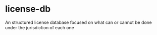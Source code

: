 # license-db
An structured license database focused on what can or cannot be done under the jurisdiction of each one
